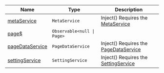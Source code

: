 <section id="main" data-note="AUTO-GENERATED CONTENT, DO NOT EDIT DIRECTLY!">

| Name                                                                                                          | Type                                  | Description                                                                                   |
| ------------------------------------------------------------------------------------------------------------- | ------------------------------------- | --------------------------------------------------------------------------------------------- |
| [metaService](https://nguix-starter.lamnhan.com/content/reference/classes/termspage.html#metaservice)         | <code>MetaService</code>              | Inject() Requires the [MetaService](https://ngx-useful.lamnhan.com/service/meta)              |
| [page\$](https://nguix-starter.lamnhan.com/content/reference/classes/termspage.html#page$)                    | <code>Observable<null \| Page></code> |                                                                                               |
| [pageDataService](https://nguix-starter.lamnhan.com/content/reference/classes/termspage.html#pagedataservice) | <code>PageDataService</code>          | Inject() Requires the [PageDataService](https://ngx-useful.lamnhan.com/schemata/service/page) |
| [settingService](https://nguix-starter.lamnhan.com/content/reference/classes/termspage.html#settingservice)   | <code>SettingService</code>           | Inject() Requires the [SettingService](https://ngx-useful.lamnhan.com/service/setting)        |

</section>
